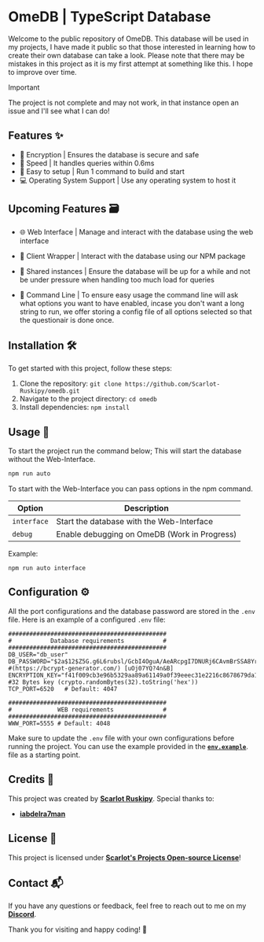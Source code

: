# OmeDB | TypeScript Database

Welcome to the public repository of OmeDB. This database will be used in my projects, I have made it public so that those interested in learning how to create their own database can take a look. Please note that there may be mistakes in this project as it is my first attempt at something like this. I hope to improve over time.

> [!IMPORTANT]  
> The project is not complete and may not work, in that instance open an issue and I'll see what I can do!

## Features ✨

- 🔐 Encryption | Ensures the database is secure and safe
- 📨 Speed | It handles queries within 0.6ms
- 🌟 Easy to setup | Run 1 command to build and start
- 💻 Operating System Support | Use any operating system to host it

## Upcoming Features 🗃️

- 🌐 Web Interface | Manage and interact with the database using the web interface

- 🚧 Client Wrapper | Interact with the database using our NPM package

- 🔗 Shared instances | Ensure the database will be up for a while and not be under pressure when handling too much load for queries

- 📂 Command Line | To ensure easy usage the command line will ask what options you want to have enabled, incase you don't want a long string to run, we offer storing a config file of all options selected so that the questionair is done once.

## Installation 🛠️

To get started with this project, follow these steps:

1. Clone the repository: `git clone https://github.com/Scarlot-Ruskipy/omedb.git`
2. Navigate to the project directory: `cd omedb`
3. Install dependencies: `npm install`

## Usage 📖

To start the project run the command below; This will start the database without the Web-Interface.

```bash
npm run auto
```

To start with the Web-Interface you can pass options in the npm command.

| Option       | Description                                      |
|--------------|--------------------------------------------------|
| `interface`      | Start the database with the Web-Interface        |
| `debug` | Enable debugging on OmeDB (Work in Progress)    |

Example:

```
npm run auto interface
```

## Configuration ⚙️

All the port configurations and the database password are stored in the `.env` file. Here is an example of a configured `.env` file:

```env
#############################################
#           Database requirements           #
#############################################
DB_USER="db_user" 
DB_PASSWORD="$2a$12$Z5G.g6L6rubsl/GcbI4OguA/AeARcpgI7DNURj6CAvmBrSSA8Yr9O" #(https://bcrypt-generator.com/) [uOj07YQ?4n&B]
ENCRYPTION_KEY="f41f009cb3e96b5329aa89a61149a0f39eeec31e2216c8678679da159ccd9bcc" #32 Bytes key (crypto.randomBytes(32).toString('hex'))
TCP_PORT=6520	# Default: 4047

#############################################
#             WEB requirements              #
#############################################
WWW_PORT=5555 # Default: 4048
```

Make sure to update the `.env` file with your own configurations before running the project. You can use the example provided in the [**`env.example`**](.env.example). file as a starting point.

## Credits 🙏

This project was created by [**Scarlot Ruskipy**](https://github.com/Scarlot-Ruskipy). Special thanks to:

- [**iabdelra7man**](https://github.com/iabdelra7man)

## License 📜

This project is licensed under [**Scarlot's Projects Open-source License**](License.pdf)!

## Contact 📬

If you have any questions or feedback, feel free to reach out to me on my [**Discord**](https://discord.gg/YydQAcfuC7).

Thank you for visiting and happy coding! 🎉